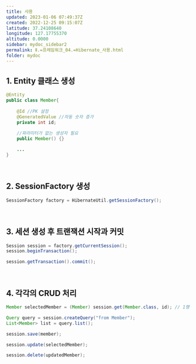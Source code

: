 ```yaml
---
title: 사용
updated: 2023-01-06 07:49:37Z
created: 2022-12-25 09:15:07Z
latitude: 37.24108640
longitude: 127.17755370
altitude: 0.0000
sidebar: mydoc_sidebar2
permalink: Ⅱ.=프레임워크_04.=Hibernate_사용.html
folder: mydoc
---
```


## 1. Entity 클래스 생성

```java
@Entity
public class Member{
     
	@Id //PK 설정
	@GeneratedValue //자동 숫자 증가 
	private int id;

	//파라미터가 없는 생성자 필요
	public Member() {}
	
	...
}
```

<br>

## 2. SessionFactory 생성

```java
SessionFactory factory = HibernateUtil.getSessionFactory();
```

<br>

## 3. 세션 생성 후 트랜잭션 시작과 커밋

```java
Session session = factory.getCurrentSession();
session.beginTransaction();

session.getTransaction().commit();
```

<br>

## 4. 각각의 CRUD 처리

```java
Member selectedMember = (Member) session.get(Member.class, id); // 1행 조회

Query query = session.createQuery("from Member");
List<Member> list = query.list();		

session.save(member);				

session.update(selectedMember);			

session.delete(updatedMember);				
```
